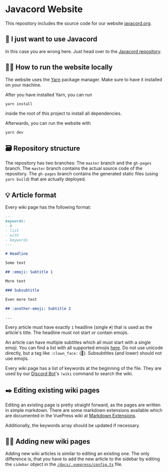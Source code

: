 # Javacord Website

This repository includes the source code for our website [javacord.org](https://javacord.org/).

## 🤔 I just want to use Javacord

In this case you are wrong here. Just head over to the [Javacord repository](https://github.com/Javacord/Javacord).

## 🏃‍♀️ How to run the website locally

The website uses the [Yarn](https://yarnpkg.com/) package manager.
Make sure to have it installed on your machine.

After you have installed Yarn, you can run
```
yarn install
```
inside the root of this project to install all dependencies.

Afterwards, you can run the website with
```
yarn dev
```

## 🗃 Repository structure

The repository has two branches: The `master` branch and the `gh-pages` branch.
The `master` branch contains the actual source code of the repository.
The `gh-pages` branch contains the generated static files (using `yarn build`) that are actually deployed.

## 💡 Article format

Every wiki page has the following format:

```md
---
keywords:
- A
- list
- with
- keywords
---

# Headline 

Some text

## :emoji: Subtitle 1

More text

### Subsubtitle

Even more text

## :another-emoji: Subtitle 2

...
```

Every article must have exactly `1` headline (single `#`) that is used as the article's title.
The headline must not start or contain emojis.

An article can have multiple subtitles which all must start with a single emoji.
You can find a list with all supported emojis [here](https://github.com/markdown-it/markdown-it-emoji/blob/master/lib/data/full.json).
Do not use unicode directly, but a tag like `:clown_face:` (:clown_face:).
Subsubtitles (and lower) should not use emojis.

Every wiki page has a list of keywords at the beginning of the file.
They are used by our [Discord Bot](https://github.com/Javacord/Javacord-Bot)'s `!wiki` command to search the wiki.

## ✒️ Editing existing wiki pages

Editing an existing page is pretty straight forward, as the pages are written in simple markdown.
There are some markdown extensions available which are documented in the VuePress wiki at
[Markdown Extensions](https://vuepress.vuejs.org/guide/markdown.html).

Additionally, the keywords array should be updated if necessary.

## 🤰🏼 Adding new wiki pages

Adding new wiki articles is similar to editing an existing one.
The only difference is, that you have to add the new article to the sidebar by editing the `sidebar` object in the
[`/docs/.vuepress/config.ts`](docs/.vuepress/config.ts) file.